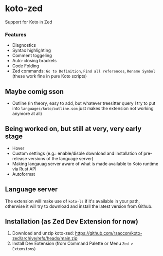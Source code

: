 # koto-zed
Support for Koto in Zed

### Features
- Diagnostics
- Syntax highlighting
- Comment toggeling
- Auto-closing brackets
- Code Folding
- Zed commands: `Go to Definition`, `Find all references`, `Rename Symbol` (these work fine in pure Koto scripts)

## Maybe comig sson
- Outline (in theory, easy to add, but whatever treesitter query I try to put into `languages/koto/outline.scm` just makes the extension not working anymore at all)

## Being worked on, but still at very, very early stage
- Hover
- Custom settings (e.g.: enable/disble download and installation of pre-release versions of the language server)
- Making langauag server aware of what is made available to Koto runtime via Rust API
- Autoformat

## Language server
The extension will make use of `koto-ls` if it's available in your path, otherwise it will try to download and install the latest version from Github.

## Installation (as Zed Dev Extension for now)
1. Download and unzip koto-zed: https://github.com/rsaccon/koto-zed/archive/refs/heads/main.zip
2. Install Dev Extension (from Command Palette or Menu `Zed > Extensions`)
